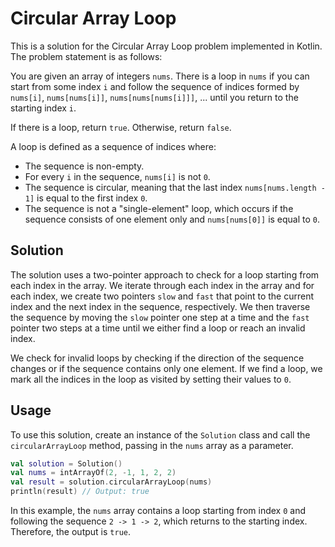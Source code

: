 # Circular Array Loop

This is a solution for the Circular Array Loop problem implemented in Kotlin. The problem statement is as follows:

You are given an array of integers `nums`. There is a loop in `nums` if you can start from some index `i` and follow the sequence of indices formed by `nums[i]`, `nums[nums[i]]`, `nums[nums[nums[i]]]`, ... until you return to the starting index `i`.

If there is a loop, return `true`. Otherwise, return `false`.

A loop is defined as a sequence of indices where:

- The sequence is non-empty.
- For every `i` in the sequence, `nums[i]` is not `0`.
- The sequence is circular, meaning that the last index `nums[nums.length - 1]` is equal to the first index `0`.
- The sequence is not a "single-element" loop, which occurs if the sequence consists of one element only and `nums[nums[0]]` is equal to `0`.

## Solution

The solution uses a two-pointer approach to check for a loop starting from each index in the array. We iterate through each index in the array and for each index, we create two pointers `slow` and `fast` that point to the current index and the next index in the sequence, respectively. We then traverse the sequence by moving the `slow` pointer one step at a time and the `fast` pointer two steps at a time until we either find a loop or reach an invalid index.

We check for invalid loops by checking if the direction of the sequence changes or if the sequence contains only one element. If we find a loop, we mark all the indices in the loop as visited by setting their values to `0`.

## Usage

To use this solution, create an instance of the `Solution` class and call the `circularArrayLoop` method, passing in the `nums` array as a parameter.

```kotlin
val solution = Solution()
val nums = intArrayOf(2, -1, 1, 2, 2)
val result = solution.circularArrayLoop(nums)
println(result) // Output: true
```

In this example, the `nums` array contains a loop starting from index `0` and following the sequence `2 -> 1 -> 2`, which returns to the starting index. Therefore, the output is `true`.

